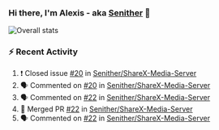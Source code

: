 ### Hi there, I'm Alexis - aka [Senither][website] 👋

![Overall stats](https://github-readme-stats.vercel.app/api?username=senither&theme=cobalt&show_icons=true&count_private=true)

### :zap: Recent Activity

<!--START_SECTION:activity-->
1. ❗️ Closed issue [#20](https://github.com/Senither/ShareX-Media-Server/issues/20) in [Senither/ShareX-Media-Server](https://github.com/Senither/ShareX-Media-Server)
2. 🗣 Commented on [#20](https://github.com/Senither/ShareX-Media-Server/issues/20) in [Senither/ShareX-Media-Server](https://github.com/Senither/ShareX-Media-Server)
3. 🗣 Commented on [#22](https://github.com/Senither/ShareX-Media-Server/issues/22) in [Senither/ShareX-Media-Server](https://github.com/Senither/ShareX-Media-Server)
4. 🎉 Merged PR [#22](https://github.com/Senither/ShareX-Media-Server/pull/22) in [Senither/ShareX-Media-Server](https://github.com/Senither/ShareX-Media-Server)
5. 🗣 Commented on [#22](https://github.com/Senither/ShareX-Media-Server/issues/22) in [Senither/ShareX-Media-Server](https://github.com/Senither/ShareX-Media-Server)
<!--END_SECTION:activity-->

[website]: https://senither.com
